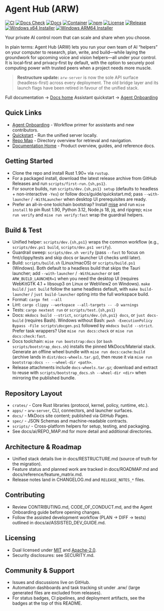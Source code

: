 # Agent Hub (ARW)

<div align="left">

[![CI](https://github.com/t3hw00t/ARW/actions/workflows/ci.yml/badge.svg)](https://github.com/t3hw00t/ARW/actions/workflows/ci.yml)
[![Docs Check](https://github.com/t3hw00t/ARW/actions/workflows/docs-check.yml/badge.svg)](https://github.com/t3hw00t/ARW/actions/workflows/docs-check.yml)
[![Docs](https://img.shields.io/badge/docs-material%20for%20mkdocs-blue)](docs/index.md)
[![Container](https://img.shields.io/badge/ghcr-arw--server-blue?logo=docker)](https://ghcr.io/t3hw00t/arw-server)
[![npm](https://img.shields.io/npm/v/%40arw%2Fclient?label=%40arw%2Fclient)](https://www.npmjs.com/package/@arw/client)
[![License](https://img.shields.io/badge/license-MIT%20OR%20Apache--2.0-informational)](#licensing)
[![Release](https://img.shields.io/github/v/release/t3hw00t/ARW?display_name=tag)](https://github.com/t3hw00t/ARW/releases)
[![Windows x64 Installer](https://img.shields.io/badge/Windows%20x64-Installer-blue?logo=windows)](docs/guide/windows_install.md#installer-status)
[![Windows ARM64 Installer](https://img.shields.io/badge/Windows%20ARM64-Installer-blue?logo=windows)](docs/guide/windows_install.md#installer-status)

</div>

Your private AI control room that can scale and share when you choose.

In plain terms: Agent Hub (ARW) lets you run your own team of AI “helpers” on your computer to research, plan, write, and build—while laying the groundwork for upcoming voice and vision helpers—all under your control. It is local‑first and privacy‑first by default, with the option to securely pool computing power with trusted peers when a project needs more muscle.

> **Restructure update:** `arw-server` is now the sole API surface (headless-first) across every deployment. The old bridge layer and its launch flags have been retired in favour of the unified stack.

Full documentation → [Docs home](docs/index.md)
Assistant quickstart → [Agent Onboarding](docs/ai/AGENT_ONBOARDING.md)

## Quick Links
- [Agent Onboarding](docs/ai/AGENT_ONBOARDING.md) - Workflow primer for assistants and new contributors.
- [Quickstart](docs/guide/quickstart.md) - Run the unified server locally.
- [Repo Map](docs/ai/REPO_MAP.md) - Directory overview for retrieval and navigation.
- [Documentation Home](docs/index.md) - Product overview, guides, and reference docs.

## Getting Started
- Clone the repo and install Rust 1.90+ via `rustup`.
- For a packaged install, download the latest release archive from GitHub Releases and run `scripts/first-run.{sh,ps1}`.
- For source builds, run `scripts/dev.{sh,ps1} setup` (defaults to headless + non-interactive `-Yes`) or follow docs/guide/quickstart.md; pass `--with-launcher` / `-WithLauncher` when desktop UI prerequisites are ready.
- Prefer an all-in-one toolchain bootstrap? Install [mise](https://mise.jdx.dev) and run `mise install` to pin Rust 1.90, Python 3.12, Node.js 18, jq, and ripgrep; `mise run verify` and `mise run verify:fast` wrap the guardrail helpers.

## Build & Test
- Unified helper: `scripts/dev.{sh,ps1}` wraps the common workflow (e.g., `scripts/dev.ps1 build`, `scripts/dev.ps1 verify`).
- Guardrail sweep: `scripts/dev.sh verify` (pass `--fast` to focus on fmt/clippy/tests and skip docs or launcher UI checks until later).
- Build: `scripts/build.sh` (Linux/macOS) or `scripts/build.ps1` (Windows). Both default to a headless build that skips the Tauri launcher; add `--with-launcher` / `-WithLauncher` or set `ARW_BUILD_LAUNCHER=1` when you need the desktop UI (requires WebKitGTK 4.1 + libsoup3 on Linux or WebView2 on Windows). `make build` / `just build` follow the same headless default, with `make build-launcher` / `just build-launcher` opting into the full workspace build.
- Format: `cargo fmt --all`
- Lint: `cargo clippy --workspace --all-targets -- -D warnings`
- Tests: `cargo nextest run` or `scripts/test.{sh,ps1}`
- Docs: `mkdocs build --strict`, `scripts/dev.{sh,ps1} docs`, or `just docs-build` (requires Bash). Windows without Bash: `pwsh -ExecutionPolicy Bypass -File scripts\docgen.ps1` followed by `mkdocs build --strict`. Prefer task wrappers? Use `mise run docs:check` or `mise run docs:check:fast`.
- Docs toolchain: `mise run bootstrap:docs` (or `bash scripts/bootstrap_docs.sh`) installs the pinned MkDocs/Material stack. Generate an offline wheel bundle with `mise run docs:cache:build` (archive lands in `dist/docs-wheels.tar.gz`), then reuse it via `mise run bootstrap:docs -- --wheel-dir <path>`.
- Release attachments include `docs-wheels.tar.gz`; download and extract to reuse with `scripts/bootstrap_docs.sh --wheel-dir <dir>` when mirroring the published bundle.

## Repository Layout
- `crates/` - Core Rust libraries (protocol, kernel, policy, runtime, etc.).
- `apps/` - `arw-server`, CLI, connectors, and launcher surfaces.
- `docs/` - MkDocs site content; published via GitHub Pages.
- `spec/` - JSON Schemas and machine-readable contracts.
- `scripts/` - Cross-platform helpers for setup, testing, and packaging.
- See docs/ai/REPO_MAP.md for more detail and additional directories.

## Architecture & Roadmap
- Unified stack details live in docs/RESTRUCTURE.md (source of truth for the migration).
- Feature status and planned work are tracked in docs/ROADMAP.md and docs/reference/feature_matrix.md.
- Release notes land in CHANGELOG.md and `RELEASE_NOTES_*` files.

## Contributing
- Review CONTRIBUTING.md, CODE_OF_CONDUCT.md, and the Agent Onboarding guide before opening changes.
- Follow the assisted development workflow (PLAN -> DIFF -> tests) outlined in docs/ai/ASSISTED_DEV_GUIDE.md.

## Licensing
- Dual licensed under [MIT](LICENSE-MIT) and [Apache-2.0](LICENSE-APACHE).
- Security disclosures: see SECURITY.md.

## Community & Support
- Issues and discussions live on GitHub.
- Automation dashboards and task tracking sit under .arw/ (large generated files are excluded from releases).
- For status badges, CI pipelines, and deployment artifacts, see the badges at the top of this README.
